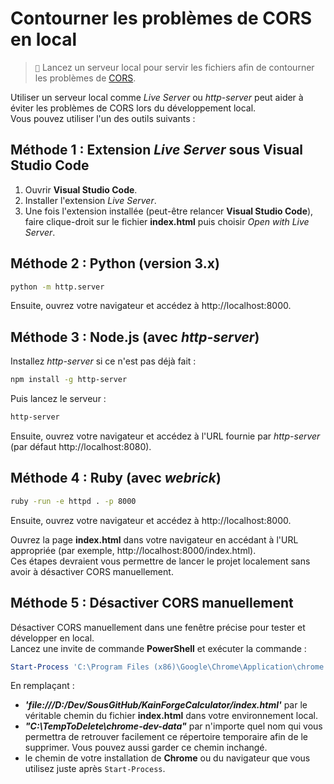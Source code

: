 # Contourner les problèmes de CORS en local

> ``📝`` Lancez un serveur local pour servir les fichiers afin de contourner les problèmes de [CORS](https://fr.wikipedia.org/wiki/Cross-origin_resource_sharing).

Utiliser un serveur local comme *Live Server* ou *http-server* peut aider à éviter les problèmes de CORS lors du développement local.  
Vous pouvez utiliser l'un des outils suivants :

## Méthode 1 : Extension *Live Server* sous Visual Studio Code
1. Ouvrir **Visual Studio Code**.
2. Installer l'extension *Live Server*.
3. Une fois l'extension installée (peut-être relancer **Visual Studio Code**), faire clique-droit sur le fichier **index.html** puis choisir *Open with Live Server*.

## Méthode 2 : Python (version 3.x)
```bash
python -m http.server
```
Ensuite, ouvrez votre navigateur et accédez à http://localhost:8000.

## Méthode 3 : Node.js (avec *http-server*)
Installez *http-server* si ce n'est pas déjà fait :
```bash
npm install -g http-server
```
Puis lancez le serveur :
```bash
http-server
```
Ensuite, ouvrez votre navigateur et accédez à l'URL fournie par *http-server* (par défaut http://localhost:8080).

## Méthode 4 : Ruby (avec *webrick*)
```bash
ruby -run -e httpd . -p 8000
```
Ensuite, ouvrez votre navigateur et accédez à http://localhost:8000.

Ouvrez la page **index.html** dans votre navigateur en accédant à l'URL appropriée (par exemple, http://localhost:8000/index.html).  
Ces étapes devraient vous permettre de lancer le projet localement sans avoir à désactiver CORS manuellement.

## Méthode 5 : Désactiver CORS manuellement

Désactiver CORS manuellement dans une fenêtre précise pour tester et développer en local.  
Lancez une invite de commande **PowerShell** et exécuter la commande :
```PowerShell
Start-Process 'C:\Program Files (x86)\Google\Chrome\Application\chrome.exe' -ArgumentList '--user-data-dir="C:\TempToDelete\chrome-dev-data"', '--disable-web-security', 'file:///D:/Dev/SousGitHub/KainForgeCalculator/index.html'
```
En remplaçant :
- ***'file:///D:/Dev/SousGitHub/KainForgeCalculator/index.html'*** par le véritable chemin du fichier **index.html** dans votre environnement local.
- ***"C:\TempToDelete\chrome-dev-data"*** par n'importe quel nom qui vous permettra de retrouver facilement ce répertoire temporaire afin de le supprimer. Vous pouvez aussi garder ce chemin inchangé.
- le chemin de votre installation de **Chrome** ou du navigateur que vous utilisez juste après `Start-Process`.
